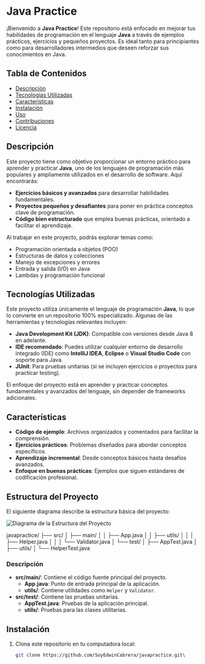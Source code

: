 # Java Practice

¡Bienvenido a **Java Practice**! Este repositorio está enfocado en mejorar tus habilidades de programación en el lenguaje **Java** a través de ejemplos prácticos, ejercicios y pequeños proyectos. Es ideal tanto para principiantes como para desarrolladores intermedios que deseen reforzar sus conocimientos en Java.

## Tabla de Contenidos

- [Descripción](#descripción)
- [Tecnologías Utilizadas](#tecnologías-utilizadas)
- [Características](#características)
- [Instalación](#instalación)
- [Uso](#uso)
- [Contribuciones](#contribuciones)
- [Licencia](#licencia)

## Descripción

Este proyecto tiene como objetivo proporcionar un entorno práctico para aprender y practicar **Java**, uno de los lenguajes de programación más populares y ampliamente utilizados en el desarrollo de software. Aquí encontrarás:

- **Ejercicios básicos y avanzados** para desarrollar habilidades fundamentales.
- **Proyectos pequeños y desafiantes** para poner en práctica conceptos clave de programación.
- **Código bien estructurado** que emplea buenas prácticas, orientado a facilitar el aprendizaje.

Al trabajar en este proyecto, podrás explorar temas como:

- Programación orientada a objetos (POO)
- Estructuras de datos y colecciones
- Manejo de excepciones y errores
- Entrada y salida (I/O) en Java
- Lambdas y programación funcional

## Tecnologías Utilizadas

Este proyecto utiliza únicamente el lenguaje de programación **Java**, lo que lo convierte en un repositorio 100% especializado. Algunas de las herramientas y tecnologías relevantes incluyen:

- **Java Development Kit (JDK)**: Compatible con versiones desde Java 8 en adelante.
- **IDE recomendado**: Puedes utilizar cualquier entorno de desarrollo integrado (IDE) como **IntelliJ IDEA**, **Eclipse** o **Visual Studio Code** con soporte para Java.
- **JUnit**: Para pruebas unitarias (si se incluyen ejercicios o proyectos para practicar testing).

El enfoque del proyecto está en aprender y practicar conceptos fundamentales y avanzados del lenguaje, sin depender de frameworks adicionales.

## Características

- **Código de ejemplo**: Archivos organizados y comentados para facilitar la comprensión.
- **Ejercicios prácticos**: Problemas diseñados para abordar conceptos específicos.
- **Aprendizaje incremental**: Desde conceptos básicos hasta desafíos avanzados.
- **Enfoque en buenas prácticas**: Ejemplos que siguen estándares de codificación profesional.


## Estructura del Proyecto

El siguiente diagrama describe la estructura básica del proyecto:

![Diagrama de la Estructura del Proyecto](docs/diagram.png)

javapractice/
├── src/
│   ├── main/
│   │   ├── App.java
│   │   ├── utils/
│   │   │   ├── Helper.java
│   │   │   └── Validator.java
│   └── test/
│       ├── AppTest.java
│       ├── utils/
│           └── HelperTest.java

### Descripción

- **src/main/**: Contiene el código fuente principal del proyecto.
  - **App.java**: Punto de entrada principal de la aplicación.
  - **utils/**: Contiene utilidades como `Helper` y `Validator`.
- **src/test/**: Contiene las pruebas unitarias.
  - **AppTest.java**: Pruebas de la aplicación principal.
  - **utils/**: Pruebas para las clases utilitarias.

## Instalación

1. Clona este repositorio en tu computadora local:

   ```bash
   git clone https://github.com/SoyEdwinCabrera/javapractice.git\

